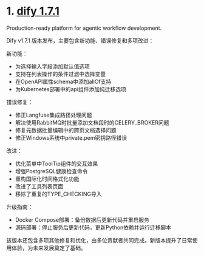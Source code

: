 
# 1. [dify 1.7.1](https://github.com/langgenius/dify/releases/tag/1.7.1)  
Production-ready platform for agentic workflow development.

Dify v1.7.1 版本发布，主要包含新功能、错误修复和多项改进：

新功能：
- 为选择输入字段添加默认值选项
- 支持在列表操作的条件过滤中选择变量
- 在OpenAPI属性schema中添加allOf支持
- 为Kubernetes部署中的api组件添加纯迁移选项

错误修复：
- 修正Langfuse集成路径处理问题
- 解决使用RabbitMQ时批量添加文档段时的CELERY_BROKER问题
- 修复元数据批量编辑中的跨页文档选择问题
- 修正Windows系统中private.pem密钥路径错误

改进：
- 优化菜单中ToolTip组件的交互效果
- 增强PostgreSQL健康检查命令
- 重构国际化时间格式化功能
- 改进了工具列表页面
- 移除了重复的TYPE_CHECKING导入

升级指南：
- Docker Compose部署：备份数据后更新代码并重启服务
- 源码部署：停止服务后更新代码，更新Python依赖并运行迁移脚本

该版本还包含多项其他修复和优化，由多位贡献者共同完成。新版本提升了日常使用体验，为未来发展奠定了基础。


